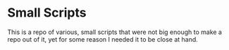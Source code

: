 Small Scripts
=============

This is a repo of various, small scripts that were not big enough to make a repo out of it, yet for some reason I needed it to be close at hand.
